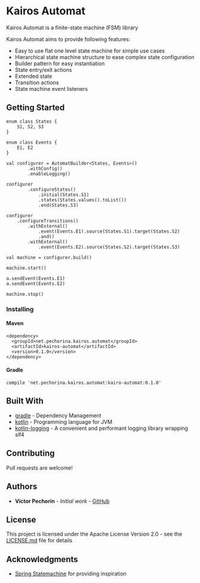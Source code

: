 # Kairos Automat

Kairos Automat is a finite-state machine (FSM) library

Kairos Automat aims to provide following features:
 - Easy to use flat one level state machine for simple use cases
 - Hierarchical state machine structure to ease complex state configuration
 - Builder pattern for easy instantiation
 - State entry/exit actions
 - Extended state
 - Transition actions
 - State machine event listeners

## Getting Started

```
enum class States {
    S1, S2, S3
}

enum class Events {
    E1, E2
}

val configurer = AutomatBuilder<States, Events>()
        .withConfig()
        .enableLogging()

configurer
        .configureStates()
            .initial(States.S1)
            .states(States.values().toList())
            .end(States.S3)
            
configurer
    .configureTransitions()
        .withExternal()
            .event(Events.E1).source(States.S1).target(States.S2)
            .and()
        .withExternal()
            .event(Events.E2).source(States.S2).target(States.S3)

val machine = configurer.build()

machine.start()

a.sendEvent(Events.E1)
a.sendEvent(Events.E2)

machine.stop()

```


### Installing

#### Maven
```
<dependency>
  <groupId>net.pechorina.kairos.automat</groupId>
  <artifactId>kairos-automat</artifactId>
  <version>0.1.0</version>
</dependency>
```


#### Gradle
```
compile 'net.pechorina.kairos.automat:kairo-automat:0.1.0'
```

## Built With

* [gradle](https://gradle.org/) - Dependency Management
* [kotlin](https://kotlinlang.org/) - Programming language for JVM
* [kotlin-logging](https://github.com/MicroUtils/kotlin-logging) - A convenient and performant logging library wrapping slf4

## Contributing

Pull requests are welcome!

## Authors

* **Victor Pechorin** - *Initial work* - [GitHub](https://github.com/vpechorin)

## License

This project is licensed under the Apache License Version 2.0 - see the [LICENSE.md](LICENSE.md) file for details

## Acknowledgments

* [Spring Statemachine](https://projects.spring.io/spring-statemachine/) for providing inspiration

